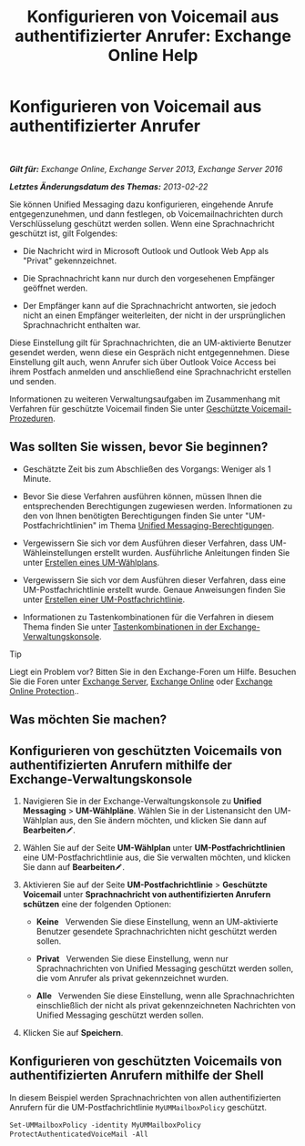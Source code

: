﻿---
title: 'Konfigurieren von Voicemail aus authentifizierter Anrufer: Exchange Online Help'
TOCTitle: Konfigurieren von Voicemail aus authentifizierter Anrufer
ms:assetid: f69e94a7-9768-4445-9ded-e78d732bd623
ms:mtpsurl: https://technet.microsoft.com/de-de/library/Ee423560(v=EXCHG.150)
ms:contentKeyID: 52062796
ms.date: 05/23/2018
mtps_version: v=EXCHG.150
ms.translationtype: MT
---

# Konfigurieren von Voicemail aus authentifizierter Anrufer

 

_**Gilt für:** Exchange Online, Exchange Server 2013, Exchange Server 2016_

_**Letztes Änderungsdatum des Themas:** 2013-02-22_

Sie können Unified Messaging dazu konfigurieren, eingehende Anrufe entgegenzunehmen, und dann festlegen, ob Voicemailnachrichten durch Verschlüsselung geschützt werden sollen. Wenn eine Sprachnachricht geschützt ist, gilt Folgendes:

  - Die Nachricht wird in Microsoft Outlook und Outlook Web App als "Privat" gekennzeichnet.

  - Die Sprachnachricht kann nur durch den vorgesehenen Empfänger geöffnet werden.

  - Der Empfänger kann auf die Sprachnachricht antworten, sie jedoch nicht an einen Empfänger weiterleiten, der nicht in der ursprünglichen Sprachnachricht enthalten war.

Diese Einstellung gilt für Sprachnachrichten, die an UM-aktivierte Benutzer gesendet werden, wenn diese ein Gespräch nicht entgegennehmen. Diese Einstellung gilt auch, wenn Anrufer sich über Outlook Voice Access bei ihrem Postfach anmelden und anschließend eine Sprachnachricht erstellen und senden.

Informationen zu weiteren Verwaltungsaufgaben im Zusammenhang mit Verfahren für geschützte Voicemail finden Sie unter [Geschützte Voicemail-Prozeduren](protected-voice-mail-procedures-exchange-2013-help.md).

## Was sollten Sie wissen, bevor Sie beginnen?

  - Geschätzte Zeit bis zum Abschließen des Vorgangs: Weniger als 1 Minute.

  - Bevor Sie diese Verfahren ausführen können, müssen Ihnen die entsprechenden Berechtigungen zugewiesen werden. Informationen zu den von Ihnen benötigten Berechtigungen finden Sie unter "UM-Postfachrichtlinien" im Thema [Unified Messaging-Berechtigungen](unified-messaging-permissions-exchange-2013-help.md).

  - Vergewissern Sie sich vor dem Ausführen dieser Verfahren, dass UM-Wähleinstellungen erstellt wurden. Ausführliche Anleitungen finden Sie unter [Erstellen eines UM-Wählplans](create-a-um-dial-plan-exchange-2013-help.md).

  - Vergewissern Sie sich vor dem Ausführen dieser Verfahren, dass eine UM-Postfachrichtlinie erstellt wurde. Genaue Anweisungen finden Sie unter [Erstellen einer UM-Postfachrichtlinie](create-a-um-mailbox-policy-exchange-2013-help.md).

  - Informationen zu Tastenkombinationen für die Verfahren in diesem Thema finden Sie unter [Tastenkombinationen in der Exchange-Verwaltungskonsole](keyboard-shortcuts-in-the-exchange-admin-center-exchange-online-protection-help.md).


> [!TIP]
> Liegt ein Problem vor? Bitten Sie in den Exchange-Foren um Hilfe. Besuchen Sie die Foren unter <A href="https://go.microsoft.com/fwlink/p/?linkid=60612">Exchange Server</A>, <A href="https://go.microsoft.com/fwlink/p/?linkid=267542">Exchange Online</A> oder <A href="https://go.microsoft.com/fwlink/p/?linkid=285351">Exchange Online Protection</A>..



## Was möchten Sie machen?

## Konfigurieren von geschützten Voicemails von authentifizierten Anrufern mithilfe der Exchange-Verwaltungskonsole

1.  Navigieren Sie in der Exchange-Verwaltungskonsole zu **Unified Messaging** \> **UM-Wählpläne**. Wählen Sie in der Listenansicht den UM-Wählplan aus, den Sie ändern möchten, und klicken Sie dann auf **Bearbeiten**![Bearbeitungssymbol](images/Bb124582.6f53ccb2-1f13-4c02-bea0-30690e6ea71d(EXCHG.150).gif "Bearbeitungssymbol").

2.  Wählen Sie auf der Seite **UM-Wählplan** unter **UM-Postfachrichtlinien** eine UM-Postfachrichtlinie aus, die Sie verwalten möchten, und klicken Sie dann auf **Bearbeiten**![Bearbeitungssymbol](images/Bb124582.6f53ccb2-1f13-4c02-bea0-30690e6ea71d(EXCHG.150).gif "Bearbeitungssymbol").

3.  Aktivieren Sie auf der Seite **UM-Postfachrichtlinie** \> **Geschützte Voicemail** unter **Sprachnachricht von authentifizierten Anrufern schützen** eine der folgenden Optionen:
    
      - **Keine**   Verwenden Sie diese Einstellung, wenn an UM-aktivierte Benutzer gesendete Sprachnachrichten nicht geschützt werden sollen.
    
      - **Privat**   Verwenden Sie diese Einstellung, wenn nur Sprachnachrichten von Unified Messaging geschützt werden sollen, die vom Anrufer als privat gekennzeichnet wurden.
    
      - **Alle**   Verwenden Sie diese Einstellung, wenn alle Sprachnachrichten einschließlich der nicht als privat gekennzeichneten Nachrichten von Unified Messaging geschützt werden sollen.

4.  Klicken Sie auf **Speichern**.

## Konfigurieren von geschützten Voicemails von authentifizierten Anrufern mithilfe der Shell

In diesem Beispiel werden Sprachnachrichten von allen authentifizierten Anrufern für die UM-Postfachrichtlinie `MyUMMailboxPolicy` geschützt.

    Set-UMMailboxPolicy -identity MyUMMailboxPolicy ProtectAuthenticatedVoiceMail -All

